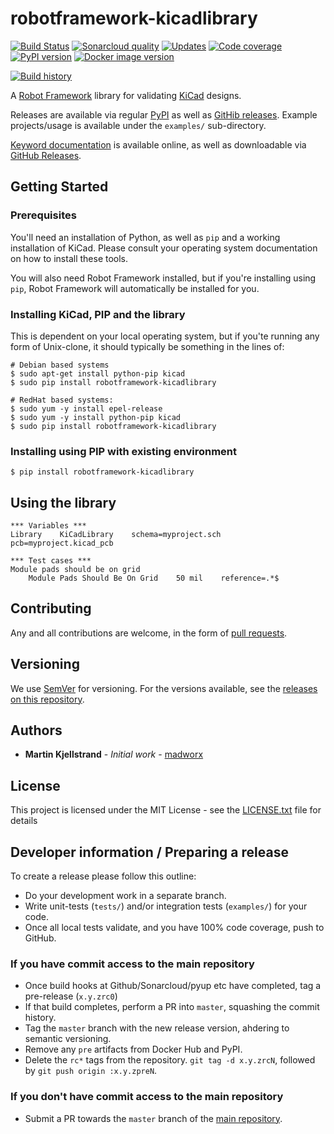 # robotframework-kicadlibrary

[![Build Status](https://travis-ci.org/madworx/robotframework-kicadlibrary.svg?branch=master)](https://travis-ci.org/madworx/robotframework-kicadlibrary) [![Sonarcloud quality](https://sonarcloud.io/api/project_badges/measure?project=robotframework-kicadlibrary&metric=alert_status)](https://sonarcloud.io/dashboard?id=robotframework-kicadlibrary) [![Updates](https://pyup.io/repos/github/madworx/robotframework-kicadlibrary/shield.svg)](https://pyup.io/repos/github/madworx/robotframework-kicadlibrary/) [![Code coverage](https://sonarcloud.io/api/project_badges/measure?project=robotframework-kicadlibrary&metric=coverage)](https://sonarcloud.io/component_measures?id=robotframework-kicadlibrary&metric=coverage) [![PyPI version](https://badge.fury.io/py/robotframework-kicadlibrary.svg)](https://badge.fury.io/py/robotframework-kicadlibrary) [![Docker image version](https://images.microbadger.com/badges/version/madworx/robotframework-kicadlibrary.svg)](https://hub.docker.com/r/madworx/robotframework-kicadlibrary)

[![Build history](https://buildstats.info/travisci/chart/madworx/robotframework-kicadlibrary?branch=master)](https://travis-ci.org/madworx/robotframework-kicadlibrary/builds)

A [Robot Framework](http://robotframework.org/) library for validating [KiCad](http://kicad-pcb.org/) designs.

Releases are available via regular [PyPI](https://pypi.org/project/robotframework-kicadlibrary/) as well as [GitHib releases](https://github.com/madworx/robotframework-kicadlibrary/releases). Example projects/usage is available under the `examples/` sub-directory.

[Keyword documentation](https://madworx.github.io/robotframework-kicadlibrary/KiCadLibrary.html) is available online, as well as downloadable via [GitHub Releases](https://github.com/madworx/robotframework-kicadlibrary/releases/latest).

## Getting Started

### Prerequisites

You'll need an installation of Python, as well as `pip` and a working
installation of KiCad. Please consult your operating system
documentation on how to install these tools.

You will also need Robot Framework installed, but if you're installing
using `pip`, Robot Framework will automatically be installed for you.

### Installing KiCad, PIP and the library

This is dependent on your local operating system, but if you'te running
any form of Unix-clone, it should typically be something in the lines of:

```
# Debian based systems
$ sudo apt-get install python-pip kicad
$ sudo pip install robotframework-kicadlibrary

# RedHat based systems:
$ sudo yum -y install epel-release
$ sudo yum -y install python-pip kicad
$ sudo pip install robotframework-kicadlibrary
```

### Installing using PIP with existing environment

```
$ pip install robotframework-kicadlibrary
```

## Using the library

```
*** Variables ***
Library    KiCadLibrary    schema=myproject.sch    pcb=myproject.kicad_pcb

*** Test cases ***
Module pads should be on grid
    Module Pads Should Be On Grid    50 mil    reference=.*$
```

## Contributing

Any and all contributions are welcome, in the form of [pull requests](https://github.com/madworx/robotframework-kicadlibrary/pulls).

## Versioning

We use [SemVer](http://semver.org/) for versioning. For the versions available, see the [releases on this repository](https://github.com/madworx/robotframework-kicadlibrary/releases).

## Authors

* **Martin Kjellstrand** - *Initial work* - [madworx](https://github.com/madworx)

## License

This project is licensed under the MIT License - see the [LICENSE.txt](LICENSE.txt) file for details

## Developer information / Preparing a release

To create a release please follow this outline:

* Do your development work in a separate branch.
* Write unit-tests (`tests/`) and/or integration tests (`examples/`) for your code.
* Once all local tests validate, and you have 100% code coverage, push to GitHub.

### If you have commit access to the main repository

* Once build hooks at Github/Sonarcloud/pyup etc have completed, tag a pre-release (`x.y.zrc0`)
* If that build completes, perform a PR into `master`, squashing the commit history.
* Tag the `master` branch with the new release version, ahdering to semantic versioning.
* Remove any `pre` artifacts from Docker Hub and PyPI.
* Delete the `rc*` tags from the repository.
  `git tag -d x.y.zrcN`, followed by `git push origin :x.y.zpreN`.

### If you don't have commit access to the main repository

* Submit a PR towards the `master` branch of the [main repository](https://github.com/madworx/robotframework-kicadlibrary/).